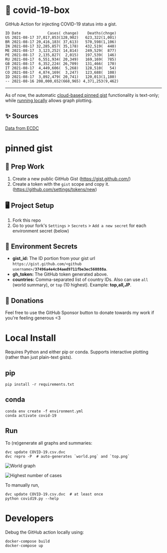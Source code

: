 # 🏥 covid-19-box

GitHub Action for injecting COVID-19 status into a gist.

```
ID Date            Cases( change)    Deaths(chnge)
US 2021-08-17 37,017,853(128,902)   623,322(1,001)
BR 2021-08-17 20,416,183( 37,613)   570,598(1,106)
IN 2021-08-17 32,285,857( 35,178)   432,519(  440)
ME 2021-08-17  3,123,252( 14,814)   249,529(  877)
PE 2021-08-17  2,135,827(  2,015)   197,539(  146)
RU 2021-08-17  6,551,934( 20,349)   169,169(  785)
GB 2021-08-17  6,352,224( 26,709)   131,466(  170)
IT 2021-08-17  4,449,606(  5,268)   128,510(   54)
CO 2021-08-17  4,874,169(  3,247)   123,688(  108)
ID 2021-08-17  3,892,479( 20,741)   120,013(1,180)
-- 2021-08-16 208,000,652(668,965) 4,371,253(9,462)
```

---

As of now, the automatic [cloud-based pinned gist](#pinned-gist) functionality is text-only;
while [running locally](#local-install) allows graph plotting.

## ✨ Sources

[Data from ECDC](https://www.ecdc.europa.eu/en/publications-data/download-todays-data-geographic-distribution-covid-19-cases-worldwide)

# pinned gist

## 🎒 Prep Work
1. Create a new public GitHub Gist (https://gist.github.com/)
1. Create a token with the `gist` scope and copy it. (https://github.com/settings/tokens/new)

## 🖥 Project Setup
1. Fork this repo
1. Go to your fork's `Settings` > `Secrets` > `Add a new secret` for each environment secret (below)

## 🤫 Environment Secrets
- **gist_id:** The ID portion from your gist url `https://gist.github.com/<github username>/`**`37496a4e4c84aed9711fbe3ec560888a`**.
- **gh_token:** The GitHub token generated above.
- **countries:** Comma-separated list of country IDs. Also can use `all` (world summary), or `top` (10 highest). Example: **top,all,JP**.

## 💸 Donations

Feel free to use the GitHub Sponsor button to donate towards my work if you're feeling generous <3

# Local Install

Requires Python and either pip or conda. Supports interactive plotting (rather than just plain-text gists).

## pip

```
pip install -r requirements.txt
```

## conda

```
conda env create -f environment.yml
conda activate covid-19
```

## Run

To (re)generate all graphs and summaries:

```
dvc update COVID-19.csv.dvc
dvc repro -P  # auto-generates `world.png` and `top.png`
```

![World graph](world.png)

![Highest number of cases](top.png)

To manually run,

```
dvc update COVID-19.csv.dvc  # at least once
python covid19.py --help
```

# Developers

Debug the GitHub action locally using:

```
docker-compose build
docker-compose up
```
